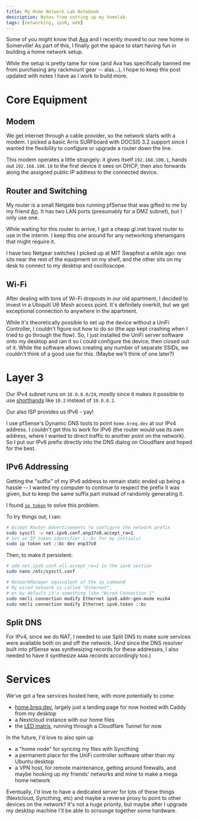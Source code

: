 ```yaml
---
title: My Home Network Lab Notebook
description: Notes from setting up my homelab.
tags: [networking, ipv6, web]
---
```


Some of you might know that [Ava](https://avasilver.dev/) and I recently moved to our new home in Somerville! As part of this, I finally got the space to start having fun in building a home network setup.

While the setup is pretty tame for now (and Ava has specifically banned me from purchasing any rackmount gear -- alas...), I hope to keep this post updated with notes I have as I work to build more.

# Core Equipment

## Modem

We get internet through a cable provider, so the network starts with a modem. I picked a basic Arris SURFboard with DOCSIS 3.2 support since I wanted the flexibility to configure or upgrade a router down the line.

This modem operates a little strangely: it gives itself `192.168.100.1`, hands out `192.168.100.10` to the first device it sees on DHCP, then also forwards along the assigned public IP address to the connected device.

## Router and Switching

My router is a small Netgate box running pfSense that was gifted to me by my friend [Ari](https://adryd.com/). It has two LAN ports (presumably for a DMZ subnet), but I only use one.

While waiting for this router to arrive, I got a cheap gl.inet travel router to use in the interim. I keep this one around for any networking shenanigans that might require it.

I have two Netgear switches I picked up at MIT Swapfest a while ago: one sits near the rest of the equipment on my shelf, and the other sits on my desk to connect to my desktop and oscilloscope.

## Wi-Fi

After dealing with tons of Wi-Fi dropouts in our old apartment, I decided to invest in a Ubiquiti U6 Mesh access point. It's definitely overkill, but we get exceptional connection to anywhere in the apartment.

While it's theoretically possible to set up the device without a UniFi Controller, I couldn't figure out how to do so (the app kept crashing when I tried to go through the flow). So, I just installed the UniFi server software onto my desktop and ran it so I could configure the device, then closed out of it. While the software allows creating any number of separate SSIDs, we couldn't think of a good use for this. (Maybe we'll think of one later?)

# Layer 3

Our IPv4 subnet runs on `10.0.0.0/24`, mostly since it makes it possible to use [shorthands](https://en.wikipedia.org/wiki/IPv4#Address_representations) like `10.2` instead of `10.0.0.2`.

Our also ISP provides us IPv6 - yay!

I use pfSense's Dynamic DNS tools to point `home.breq.dev` at our IPv4 address. I couldn't get this to work for IPv6 (the router would use its own address, where I wanted to direct traffic to another point on the network). So I put our IPv6 prefix directly into the DNS dialog on Cloudflare and hoped for the best.

## IPv6 Addressing

Getting the "suffix" of my IPv6 address to remain static ended up being a hassle -- I wanted my computer to continue to respect the prefix it was given, but to keep the same suffix part instead of randomly generating it.

I found [`ip token`](https://man7.org/linux/man-pages/man8/ip-token.8.html) to solve this problem.

To try things out, I ran:

```bash
# Accept Router Advertisements to configure the network prefix
sudo sysctl -w net.ipv6.conf.enp37s0.accept_ra=1
# Set an IP token identifier (::bc for my initials)
sudo ip token set ::bc dev enp37s0
```

Then, to make it persistent:

```bash
# add net.ipv6.conf.all.accept_ra=1 in the ipv6 section
sudo nano /etc/sysctl.conf

# NetworkManager equivalent of the ip command
# My wired network is called "Ethernet",
# or by default it's something like "Wired Connection 1"
sudo nmcli connection modify Ethernet ipv6.addr-gen-mode eui64
sudo nmcli connection modify Ethernet ipv6.token ::bc
```

## Split DNS

For IPv4, since we do NAT, I needed to use Split DNS to make sure services were available both on and off the network. (And since the DNS resolver built into pfSense was synthesizing records for these addresses, I also needed to have it synthesize `AAAA` records accordingly too.)

# Services

We've got a few services hosted here, with more potentially to come:

- [home.breq.dev](https://home.breq.dev/), largely just a landing page for now hosted with Caddy from my desktop
- a Nextcloud instance with our home files
- the [LED matrix](/projects/wallmatrix), running through a Cloudflare Tunnel for now

In the future, I'd love to also spin up

- a "home node" for syncing my files with Syncthing
- a permanent place for the UniFi controller software other than my Ubuntu desktop
- a VPN host, for remote maintenance, getting around firewalls, and maybe hooking up my friends' networks and mine to make a mega home network

Eventually, I'd love to have a dedicated server for lots of these things (Nextcloud, Syncthing, etc) and maybe a reverse proxy to point to other devices on the network? It's not a huge priority, but maybe after I upgrade my desktop machine I'll be able to scrounge together some hardware.
